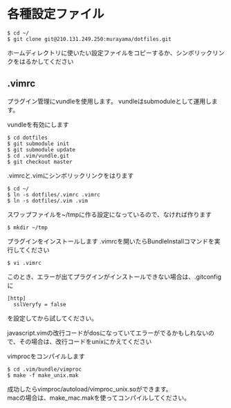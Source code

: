 # 各種設定ファイル

    $ cd ~/
    $ git clone git@210.131.249.250:murayama/dotfiles.git    

ホームディレクトリに使いたい設定ファイルをコピーするか、シンボリックリンクをはるかしてください

## .vimrc

プラグイン管理にvundleを使用します。
vundleはsubmoduleとして運用します。  

vundleを有効にします  
    
    $ cd dotfiles
    $ git submodule init
    $ git submodule update
    $ cd .vim/vundle.git
    $ git checkout master

.vimrcと.vimにシンボリックリンクをはります

    $ cd ~/
    $ ln -s dotfiles/.vimrc .vimrc
    $ ln -s dotfiles/.vim .vim

スワップファイルを~/tmpに作る設定になっているので、なければ作ります

    $ mkdir ~/tmp

プラグインをインストールします
.vimrcを開いたらBundleInstallコマンドを実行してください

    $ vi .vimrc

このとき、エラーが出てプラグインがインストールできない場合は、.gitconfigに

```
[http]
  sslVeryfy = false
```

を設定してから試してください。

javascript.vimの改行コードがdosになっていてエラーがでるかもしれないので、その場合は、改行コードをunixにかえてください  

vimprocをコンパイルします  

```
$ cd .vim/bundle/vimproc
$ make -f make_unix.mak
```

成功したらvimproc/autoload/vimproc_unix.soができます。  
macの場合は、make_mac.makを使ってコンパイルしてください。  
